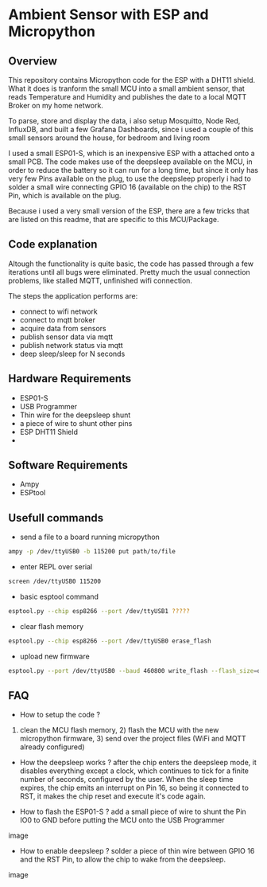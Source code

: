 # Ambient Sensor with ESP and Micropython

## Overview

This repository contains Micropython code for the ESP with a DHT11 shield. What it does is tranform the small MCU into a small ambient sensor, that reads Temperature and Humidity and publishes the date to a local MQTT Broker on my home network. 

To parse, store and display the data, i also setup Mosquitto, Node Red, InfluxDB, and built a few Grafana Dashboards, since i used a couple of this small sensors around the house, for bedroom and living room

I used a small ESP01-S, which is an inexpensive ESP with a attached onto a small PCB. The code makes use of the deepsleep available on the MCU, in order to reduce the battery so it can run for a long time, but since it only has very few Pins available on the plug, to use the deepsleep properly i had to solder a small wire connecting GPIO 16 (available on the chip) to the RST Pin, which is available on the plug. 

Because i used a very small version of the ESP, there are a few tricks that are listed on this readme, that are specific to this MCU/Package.

## Code explanation

Altough the functionality is quite basic, the code has passed through a few iterations until all bugs were eliminated. Pretty much the usual connection problems, like stalled MQTT, unfinished wifi connection.

The steps the application performs are:
	
- connect to wifi network
- connect to mqtt broker
- acquire data from sensors
- publish sensor data via mqtt
- publish network status via mqtt
- deep sleep/sleep for N seconds

## Hardware Requirements

- ESP01-S
- USB Programmer
- Thin wire for the deepsleep shunt
- a piece of wire to shunt other pins
- ESP DHT11 Shield
- 

## Software Requirements

- Ampy
- ESPtool
  
## Usefull commands

* send a file to a board running micropython
```bash
ampy -p /dev/ttyUSB0 -b 115200 put path/to/file
```
* enter REPL over serial
```bash
screen /dev/ttyUSB0 115200
```
* basic esptool command
```bash
esptool.py --chip esp8266 --port /dev/ttyUSB1 ?????
```
* clear flash memory
```bash
esptool.py --chip esp8266 --port /dev/ttyUSB0 erase_flash
```
* upload new firmware
```bash
esptool.py --port /dev/ttyUSB0 --baud 460800 write_flash --flash_size=detect 0 esp826-???????
```

## FAQ

* How to setup the code ?
1) clean the MCU flash memory, 2) flash the MCU with the new micropython firmware, 3) send over the project files (WiFi and MQTT already configured)

* How the deepsleep works ?
after the chip enters the deepsleep mode, it disables everything except a clock, which continues to tick for a finite number of seconds, configured by the user. When the sleep time expires, the chip emits an interrupt on Pin 16, so being it connected to RST, it makes the chip reset and execute it's code again.

* How to flash the ESP01-S ?
add a small piece of wire to shunt the Pin IO0 to GND before putting the MCU onto the USB Programmer

image

* How to enable deepsleep ?
solder a piece of thin wire between GPIO 16 and the RST Pin, to allow the chip to wake from the deepsleep.

image

